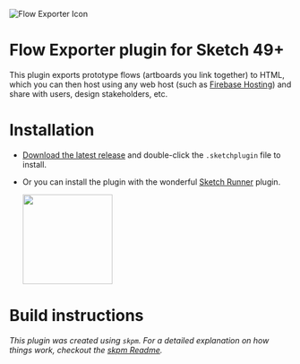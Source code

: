 ![Flow Exporter Icon](https://raw.githubusercontent.com/romannurik/Sketch-FlowExporter/master/assets/icon.png)

# Flow Exporter plugin for Sketch 49+

This plugin exports prototype flows (artboards you link together) to HTML, which you can then host using any web host (such as [Firebase Hosting](https://firebase.google.com/docs/hosting/)) and share with users, design stakeholders, etc.

# Installation

* [Download the latest release](https://github.com/romannurik/Sketch-FlowExporter/releases/latest) and double-click the `.sketchplugin` file to install.

* Or you can install the plugin with the wonderful [Sketch Runner](http://bit.ly/SketchRunnerWebsite) plugin.

  <a href="http://bit.ly/SketchRunnerWebsite"><img src="http://bit.ly/RunnerBadgeBlue" width="160"></a>

# Build instructions

_This plugin was created using `skpm`. For a detailed explanation on how things work, checkout the [skpm Readme](https://github.com/skpm/skpm/blob/master/README.md)._
